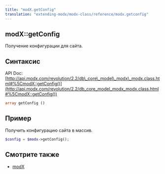 ```yaml
---
title: "modX.getConfig"
translation: "extending-modx/modx-class/reference/modx.getconfig"
---
```


## modX::getConfig

Получение конфигурации для сайта.

## Синтаксис

API Doc: [http://api.modx.com/revolution/2.2/db\_core\_model\_modx\_modx.class.html#%5CmodX::getConfig()](http://api.modx.com/revolution/2.2/db_core_model_modx_modx.class.html#%5CmodX::getConfig())

``` php
array getConfig ()
```

## Пример

Получить конфигурацию сайта в массив.

``` php
$config = $modx->getConfig();
```

## Смотрите также

- [modX](extending-modx/core-model/modx "modX")
